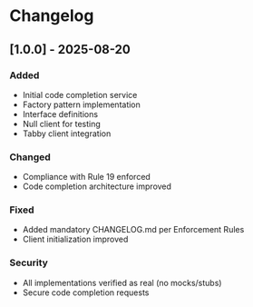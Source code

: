 # Changelog

## [1.0.0] - 2025-08-20

### Added
- Initial code completion service
- Factory pattern implementation
- Interface definitions
- Null client for testing
- Tabby client integration

### Changed
- Compliance with Rule 19 enforced
- Code completion architecture improved

### Fixed
- Added mandatory CHANGELOG.md per Enforcement Rules
- Client initialization improved

### Security
- All implementations verified as real (no mocks/stubs)
- Secure code completion requests